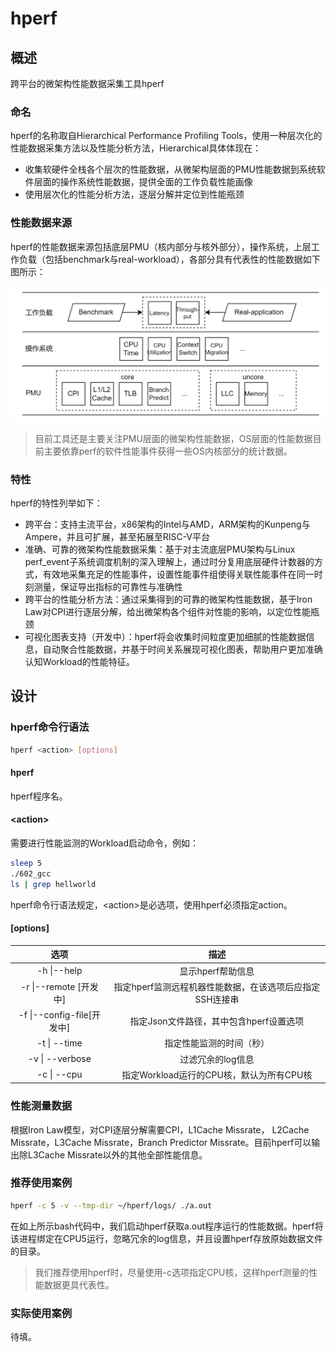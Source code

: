 # hperf

## 概述

跨平台的微架构性能数据采集工具hperf

### 命名

hperf的名称取自Hierarchical Performance Profiling Tools，使用一种层次化的性能数据采集方法以及性能分析方法，Hierarchical具体体现在：

- 收集软硬件全栈各个层次的性能数据，从微架构层面的PMU性能数据到系统软件层面的操作系统性能数据，提供全面的工作负载性能画像
- 使用层次化的性能分析方法，逐层分解并定位到性能瓶颈

### 性能数据来源

hperf的性能数据来源包括底层PMU（核内部分与核外部分），操作系统，上层工作负载（包括benchmark与real-workload），各部分具有代表性的性能数据如下图所示：

![性能数据来源](docs/img/perf_data_source.png "性能数据来源")

> 目前工具还是主要关注PMU层面的微架构性能数据，OS层面的性能数据目前主要依靠perf的软件性能事件获得一些OS内核部分的统计数据。

### 特性

hperf的特性列举如下：

- 跨平台：支持主流平台，x86架构的Intel与AMD，ARM架构的Kunpeng与Ampere，并且可扩展，甚至拓展至RISC-V平台
- 准确、可靠的微架构性能数据采集：基于对主流底层PMU架构与Linux perf_event子系统调度机制的深入理解上，通过时分复用底层硬件计数器的方式，有效地采集充足的性能事件，设置性能事件组使得关联性能事件在同一时刻测量，保证导出指标的可靠性与准确性
- 跨平台的性能分析方法：通过采集得到的可靠的微架构性能数据，基于Iron Law对CPI进行逐层分解，给出微架构各个组件对性能的影响，以定位性能瓶颈
- 可视化图表支持（开发中）：hperf将会收集时间粒度更加细腻的性能数据信息，自动聚合性能数据，并基于时间关系展现可视化图表，帮助用户更加准确认知Workload的性能特征。

## 设计
### hperf命令行语法 
```bash
hperf <action> [options]
```
#### hperf
hperf程序名。

#### \<action\>
需要进行性能监测的Workload启动命令，例如：
```bash
sleep 5 
./602_gcc 
ls | grep hellworld
```
hperf命令行语法规定，\<action>是必选项，使用hperf必须指定action。

#### \[options]
|  选项     | 描述 |
| :-----------: | :-----------: |
| -h \|--help      |  显示hperf帮助信息      |
| -r \|--remote \[开发中]   | 指定hperf监测远程机器性能数据，在该选项后应指定SSH连接串 |
|-f \|--config-file\[开发中]|指定Json文件路径，其中包含hperf设置选项|
|-t \| --time|指定性能监测的时间（秒）|
|-v \| --verbose| 过滤冗余的log信息|
|-c \| --cpu|指定Workload运行的CPU核，默认为所有CPU核|

### 性能测量数据
根据Iron Law模型，对CPI逐层分解需要CPI，L1Cache Missrate， L2Cache Missrate，L3Cache Missrate，Branch Predictor Missrate。目前hperf可以输出除L3Cache Missrate以外的其他全部性能信息。

### 推荐使用案例
```bash
hperf -c 5 -v --tmp-dir ~/hperf/logs/ ./a.out 
```

在如上所示bash代码中，我们启动hperf获取a.out程序运行的性能数据。hperf将该进程绑定在CPU5运行，忽略冗余的log信息，并且设置hperf存放原始数据文件的目录。
> 我们推荐使用hperf时，尽量使用-c选项指定CPU核，这样hperf测量的性能数据更具代表性。

### 实际使用案例
待填。